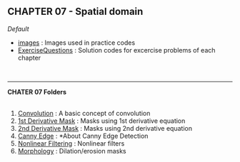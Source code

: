 <h2> CHAPTER 07 - Spatial domain </h2>


*Default*
<ul>
  <li><a href="https://github.com/AhnJunYeong0319/PoseEstimation/tree/main/CHAPTER7/images">images</a> : Images used in practice codes</li>   
  <li><a href="https://github.com/AhnJunYeong0319/PoseEstimation/tree/main/CHAPTER7/ExerciseQuestions">ExerciseQuestions</a> : Solution codes for excercise problems of each chapter</li>
</ul>
    
<br>
<hr>
<strong>CHATER 07 Folders</strong>
<br><br>
<ol>
  <li><a href="https://github.com/AhnJunYeong0319/PoseEstimation/tree/main/CHAPTER7/Convolution">Convolution</a> : A basic concept of convolution</li>
  <li><a href="https://github.com/AhnJunYeong0319/PoseEstimation/tree/main/CHAPTER7/1st%20Derivative%20Mask">1st Derivative Mask</a> : Masks using 1st derivative equation</li>
  <li><a href="https://github.com/AhnJunYeong0319/PoseEstimation/tree/main/CHAPTER7/2nd%20Derivative%20Mask">2nd Derivative Mask</a> : Masks using 2nd derivative equation</li>
  <li><a href="https://github.com/AhnJunYeong0319/PoseEstimation/tree/main/CHAPTER7/Canny%20Edge">Canny Edge</a> : *About Canny Edge Detection </li>
  <li><a href="https://github.com/AhnJunYeong0319/PoseEstimation/tree/main/CHAPTER7/Nonlinear%20Filtering">Nonlinear Filtering</a> : Nonlinear filters </li>
  <li><a href="https://github.com/AhnJunYeong0319/PoseEstimation/tree/main/CHAPTER7/Morphology">Morphology</a> : Dilation/erosion masks </li>
  
  
</ol>
